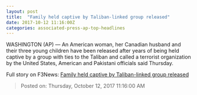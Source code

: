 ```yaml
---
layout: post
title:  "Family held captive by Taliban-linked group released"
date: 2017-10-12 11:16:00Z
categories: associated-press-ap-top-headlines
---
```


WASHINGTON (AP) — An American woman, her Canadian husband and their three young children have been released after years of being held captive by a group with ties to the Taliban and called a terrorist organization by the United States, American and Pakistani officials said Thursday.


Full story on F3News: [Family held captive by Taliban-linked group released](http://www.f3nws.com/n/2ajzrC)

> Posted on: Thursday, October 12, 2017 11:16:00 AM
